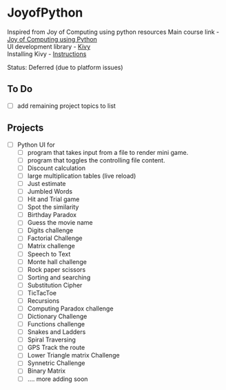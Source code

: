 # JoyofPython

Inspired from Joy of Computing using python resources
Main course link - [Joy of Computing using Python](https://onlinecourses.nptel.ac.in/noc20_cs35/unit?unit=59&lesson=67)  
UI development library - [Kivy](https://realpython.com/mobile-app-kivy-python/)  
Installing Kivy - [Instructions](https://kivy.org/doc/stable/gettingstarted/installation.html)

Status: Deferred (due to platform issues)

## To Do

- [ ] add remaining project topics to list

## Projects

- [ ] Python UI for
  - [ ] program that takes input from a file to render mini game.
  - [ ] program that toggles the controlling file content.
  - [ ] Discount calculation
  - [ ] large multiplication tables (live reload)
  - [ ] Just estimate
  - [ ] Jumbled Words
  - [ ] Hit and Trial game
  - [ ] Spot the similarity
  - [ ] Birthday Paradox
  - [ ] Guess the movie name
  - [ ] Digits challenge
  - [ ] Factorial Challenge
  - [ ] Matrix challenge
  - [ ] Speech to Text
  - [ ] Monte hall challenge
  - [ ] Rock paper scissors
  - [ ] Sorting and searching
  - [ ] Substitution Cipher
  - [ ] TicTacToe
  - [ ] Recursions
  - [ ] Computing Paradox challenge
  - [ ] Dictionary Challenge
  - [ ] Functions challenge
  - [ ] Snakes and Ladders
  - [ ] Spiral Traversing
  - [ ] GPS Track the route
  - [ ] Lower Triangle matrix Challenge
  - [ ] Synnetric Challenge
  - [ ] Binary Matrix
  - [ ] .... more adding soon

